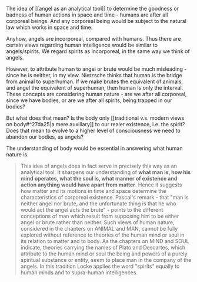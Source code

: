 The idea of [[angel as an analytical tool]] to determine the goodness or badness of human actions in space and time - humans are after all corporeal beings. And any corporeal being would be subject to the natural law which works in space and time.

Anyhow, angels are incorporeal, compared with humans. Thus there are certain views regarding human intelligence would be similar to angels/spirits. We regard spirits as incorporeal, in the same way we think of angels.

However, to attribute human to angel or brute would be much misleading - since he is neither, in my view. Nietzsche thinks that human is the bridge from animal to superhuman. If we make brutes the equivalent of animals, and angel the equivalent of superhuman, then human is only the interval. These concepts are considering human nature - are we after all corporeal, since we have bodies, or are we after all spirits, being trapped in our bodies?

But what does that mean? Is the body only [[traditional v.s. modern views on body#^27da25|a mere auxiliary]] to our realer existence, i.e. the spirit? Does that mean to evolve to a higher level of consciousness we need to abandon our bodies, as angels?

The understanding of body would be essential in answering what human nature is.

> This idea of angels does in fact serve in precisely this way as an analytical tool. It sharpens our understanding of **what man is, how his mind operates, what the soul is, what manner of existence and action anything would have apart from matter**. Hence it suggests how matter and its motions in time and space determine the characteristics of corporeal existence. Pascal's remark - that "man is neither angel nor brute, and the unfortunate thing is that he who would act the angel acts the brute" - points to the different conceptions of man which result from supposing him to be either angel or brute rather than neither. Such views of human nature, considered in the chapters on ANIMAL and MAN, cannot be fully explored without reference to theories of the human mind or soul in its relation to matter and to body. As the chapters on MIND and SOUL indicate, theories carrying the names of Plato and Descartes, which attribute to the human mind or soul the being and powers of a purely spiritual substance or entity, seem to place man in the company of the angels. In this tradition Locke applies the word "spirits" equally to human minds and to supra-human intelligences.
